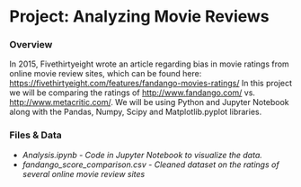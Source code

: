 # Project: Analyzing Movie Reviews

### Overview

In 2015, Fivethirtyeight wrote an article regarding bias in movie ratings from online movie review sites, which can be found here: https://fivethirtyeight.com/features/fandango-movies-ratings/  In this project we will be comparing the ratings of http://www.fandango.com/ vs. http://www.metacritic.com/. We will be using Python and Jupyter Notebook along with the Pandas, Numpy, Scipy and Matplotlib.pyplot libraries.

### Files & Data

- *Analysis.ipynb - Code in Jupyter Notebook to visualize the data.*
- *fandango_score_comparison.csv - Cleaned dataset on the ratings of several online movie review sites*
